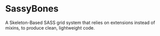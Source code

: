 SassyBones
==========

A Skeleton-Based SASS grid system that relies on extensions instead of mixins, to produce clean, lightweight code.
